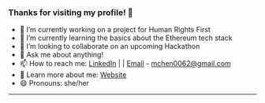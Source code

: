 ### Thanks for visiting my profile! 👋

- 🔭 I’m currently working on a project for Human Rights First 
- 🌱 I’m currently learning the basics about the Ethereum tech stack 
- 👯 I’m looking to collaborate on an upcoming Hackathon 
- 💬 Ask me about anything! 
- 📫 How to reach me: [LinkedIn](https://www.linkedin.com/in/michelleccodes/) | | [Email](mailto:mchen0062@gmail.com) - mchen0062@gmail.com
- 👀 Learn more about me: [Website](https://michelleccodes.me/)
- 😄 Pronouns: she/her
---
